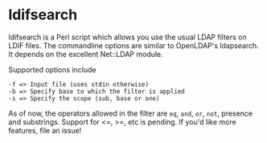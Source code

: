 # ldifsearch

ldifsearch is a Perl script which allows you use the usual LDAP filters on LDIF files. The commandline options are similar to OpenLDAP's ldapsearch. It depends on the excellent Net::LDAP module.

Supported options include

    -f => Input file (uses stdin otherwise)
    -b => Specify base to which the filter is applied
    -s => Specify the scope (sub, base or one) 

As of now, the operators allowed in the filter are `eq`, `and`, `or`, `not`, presence and substrings. Support for <=, >=, etc is pending. If you'd like more features, file an issue!
